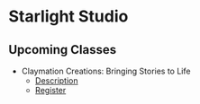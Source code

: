 # Starlight Studio

## Upcoming Classes

* Claymation Creations: Bringing Stories to Life
  * [Description](pages/workshops/claymationcreations.md)
  * [Register](https://www.paypal.com/ncp/payment/ZG7BYU3E3K6NC)
